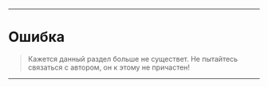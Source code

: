 ---

# Ошибка

> Кажется данный раздел больше не существет. Не пытайтесь связаться с автором, он к этому не причастен!

---